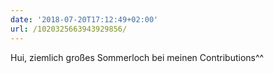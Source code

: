 ```yaml
---
date: '2018-07-20T17:12:49+02:00'
url: /1020325663943929856/
---
```

Hui, ziemlich großes Sommerloch bei meinen Contributions^^
